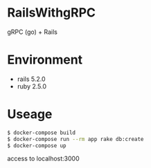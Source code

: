 # RailsWithgRPC
gRPC (go) + Rails

# Environment
- rails 5.2.0
- ruby 2.5.0

# Useage

```bash
$ docker-compose build
$ docker-compose run --rm app rake db:create
$ docker-compose up
```
access to localhost:3000

